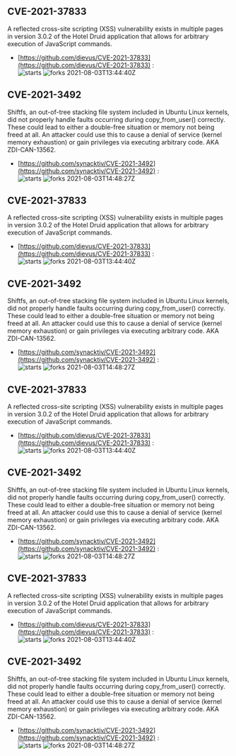 ## CVE-2021-37833
 A reflected cross-site scripting (XSS) vulnerability exists in multiple pages in version 3.0.2 of the Hotel Druid application that allows for arbitrary execution of JavaScript commands.

- [https://github.com/dievus/CVE-2021-37833](https://github.com/dievus/CVE-2021-37833) :  
![starts](https://img.shields.io/github/stars/dievus/CVE-2021-37833.svg) 
![forks](https://img.shields.io/github/forks/dievus/CVE-2021-37833.svg) 
2021-08-03T13:44:40Z

## CVE-2021-3492
 Shiftfs, an out-of-tree stacking file system included in Ubuntu Linux kernels, did not properly handle faults occurring during copy_from_user() correctly. These could lead to either a double-free situation or memory not being freed at all. An attacker could use this to cause a denial of service (kernel memory exhaustion) or gain privileges via executing arbitrary code. AKA ZDI-CAN-13562.

- [https://github.com/synacktiv/CVE-2021-3492](https://github.com/synacktiv/CVE-2021-3492) :  
![starts](https://img.shields.io/github/stars/synacktiv/CVE-2021-3492.svg) 
![forks](https://img.shields.io/github/forks/synacktiv/CVE-2021-3492.svg) 
2021-08-03T14:48:27Z

## CVE-2021-37833
 A reflected cross-site scripting (XSS) vulnerability exists in multiple pages in version 3.0.2 of the Hotel Druid application that allows for arbitrary execution of JavaScript commands.

- [https://github.com/dievus/CVE-2021-37833](https://github.com/dievus/CVE-2021-37833) :  
![starts](https://img.shields.io/github/stars/dievus/CVE-2021-37833.svg) 
![forks](https://img.shields.io/github/forks/dievus/CVE-2021-37833.svg) 
2021-08-03T13:44:40Z

## CVE-2021-3492
 Shiftfs, an out-of-tree stacking file system included in Ubuntu Linux kernels, did not properly handle faults occurring during copy_from_user() correctly. These could lead to either a double-free situation or memory not being freed at all. An attacker could use this to cause a denial of service (kernel memory exhaustion) or gain privileges via executing arbitrary code. AKA ZDI-CAN-13562.

- [https://github.com/synacktiv/CVE-2021-3492](https://github.com/synacktiv/CVE-2021-3492) :  
![starts](https://img.shields.io/github/stars/synacktiv/CVE-2021-3492.svg) 
![forks](https://img.shields.io/github/forks/synacktiv/CVE-2021-3492.svg) 
2021-08-03T14:48:27Z

## CVE-2021-37833
 A reflected cross-site scripting (XSS) vulnerability exists in multiple pages in version 3.0.2 of the Hotel Druid application that allows for arbitrary execution of JavaScript commands.

- [https://github.com/dievus/CVE-2021-37833](https://github.com/dievus/CVE-2021-37833) :  
![starts](https://img.shields.io/github/stars/dievus/CVE-2021-37833.svg) 
![forks](https://img.shields.io/github/forks/dievus/CVE-2021-37833.svg) 
2021-08-03T13:44:40Z

## CVE-2021-3492
 Shiftfs, an out-of-tree stacking file system included in Ubuntu Linux kernels, did not properly handle faults occurring during copy_from_user() correctly. These could lead to either a double-free situation or memory not being freed at all. An attacker could use this to cause a denial of service (kernel memory exhaustion) or gain privileges via executing arbitrary code. AKA ZDI-CAN-13562.

- [https://github.com/synacktiv/CVE-2021-3492](https://github.com/synacktiv/CVE-2021-3492) :  
![starts](https://img.shields.io/github/stars/synacktiv/CVE-2021-3492.svg) 
![forks](https://img.shields.io/github/forks/synacktiv/CVE-2021-3492.svg) 
2021-08-03T14:48:27Z

## CVE-2021-37833
 A reflected cross-site scripting (XSS) vulnerability exists in multiple pages in version 3.0.2 of the Hotel Druid application that allows for arbitrary execution of JavaScript commands.

- [https://github.com/dievus/CVE-2021-37833](https://github.com/dievus/CVE-2021-37833) :  
![starts](https://img.shields.io/github/stars/dievus/CVE-2021-37833.svg) 
![forks](https://img.shields.io/github/forks/dievus/CVE-2021-37833.svg) 
2021-08-03T13:44:40Z

## CVE-2021-3492
 Shiftfs, an out-of-tree stacking file system included in Ubuntu Linux kernels, did not properly handle faults occurring during copy_from_user() correctly. These could lead to either a double-free situation or memory not being freed at all. An attacker could use this to cause a denial of service (kernel memory exhaustion) or gain privileges via executing arbitrary code. AKA ZDI-CAN-13562.

- [https://github.com/synacktiv/CVE-2021-3492](https://github.com/synacktiv/CVE-2021-3492) :  
![starts](https://img.shields.io/github/stars/synacktiv/CVE-2021-3492.svg) 
![forks](https://img.shields.io/github/forks/synacktiv/CVE-2021-3492.svg) 
2021-08-03T14:48:27Z

